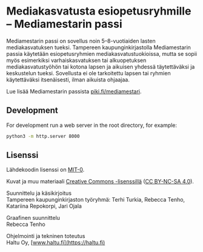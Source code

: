 # Mediakasvatusta esiopetusryhmille &ndash; Mediamestarin passi

Mediamestarin passi on sovellus noin 5–8-vuotiaiden lasten mediakasvatuksen tueksi. Tampereen kaupunginkirjastolla Mediamestarin passia käytetään esiopetusryhmien mediakasvatustuokioissa, mutta se sopii myös esimerkiksi varhaiskasvatuksen tai alkuopetuksen mediakasvatustyöhön tai kotona lapsen ja aikuisen yhdessä täytettäväksi ja keskustelun tueksi. Sovellusta ei ole tarkoitettu lapsen tai ryhmien käytettäväksi itsenäisesti, ilman aikuista ohjaajaa.

Lue lisää Mediamestarin passista [piki.fi/mediamestari](https://piki.fi/mediamestari).

## Development

For development run a web server in the root directory, for example:

```sh
python3 -m http.server 8000
```

## Lisenssi

Lähdekoodin lisenssi on [MIT-0](LICENSE).

Kuvat ja muu materiaali [Creative Commons -lisenssillä](https://creativecommons.fi/) ([CC BY-NC-SA 4.0](https://creativecommons.org/licenses/by-nc-sa/4.0/)).

Suunnittelu ja käsikirjoitus<br>
Tampereen kaupunginkirjaston työryhmä: Terhi Turkia, Rebecca Tenho, Katariina Repokorpi, Jari Ojala

Graafinen suunnittelu<br>
Rebecca Tenho

Ohjelmointi ja tekninen toteutus<br>
Haltu Oy, [www.haltu.fi](https://haltu.fi)
